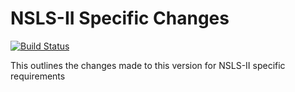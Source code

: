 # NSLS-II Specific Changes

[![Build Status](https://dev.azure.com/nsls-ii/xsecurelock/_apis/build/status/NSLS-II.xsecurelock?branchName=refs%2Fpull%2F3%2Fmerge)](https://dev.azure.com/nsls-ii/xsecurelock/_build/latest?definitionId=5&branchName=refs%2Fpull%2F3%2Fmerge)

 This outlines the changes made to this version for NSLS-II specific requirements
